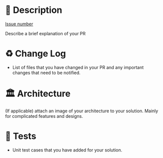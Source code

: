 # 📝 Description

[Issue number](https://cyfy-blockchain.atlassian.net/browse/CFB-11)

Describe a brief explanation of your PR

# ♻️ Change Log

- List of files that you have changed in your PR and any important changes that need to be notified.

# 🏛️ Architecture

(If applicable) attach an image of your architecture to your solution. Mainly for complicated features and designs.

# 🧪 Tests

- Unit test cases that you have added for your solution.
